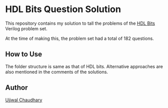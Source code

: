 # HDL Bits Question Solution

This repository contains my solution to tall the problems of the [HDL Bits](https://hdlbits.01xz.net/wiki/Main_Page) Verilog problem set.

At the time of making this, the problem set had a total of 182 questions.

## How to Use

The folder structure is same as that of HDL bits. Alternative approaches are also mentioned in the comments of the solutions.

## Author

[Ujjwal Chaudhary](https://www.linkedin.com/in/ujjwal-chaudhary-4436701aa/)